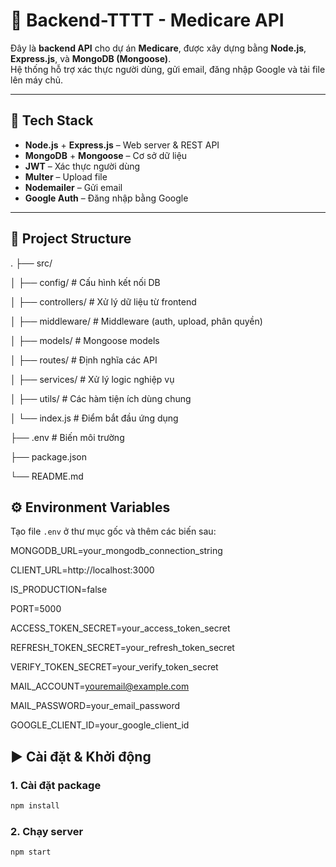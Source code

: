 # 🧠 Backend-TTTT - Medicare API

Đây là **backend API** cho dự án **Medicare**, được xây dựng bằng **Node.js**, **Express.js**, và **MongoDB (Mongoose)**.  
Hệ thống hỗ trợ xác thực người dùng, gửi email, đăng nhập Google và tải file lên máy chủ.

---

## 🚀 Tech Stack

- **Node.js** + **Express.js** – Web server & REST API
- **MongoDB** + **Mongoose** – Cơ sở dữ liệu
- **JWT** – Xác thực người dùng
- **Multer** – Upload file
- **Nodemailer** – Gửi email
- **Google Auth** – Đăng nhập bằng Google

---

## 📁 Project Structure

.
├── src/

│ ├── config/ # Cấu hình kết nối DB

│ ├── controllers/ # Xử lý dữ liệu từ frontend

│ ├── middleware/ # Middleware (auth, upload, phân quyền)

│ ├── models/ # Mongoose models

│ ├── routes/ # Định nghĩa các API

│ ├── services/ # Xử lý logic nghiệp vụ

│ ├── utils/ # Các hàm tiện ích dùng chung

│ └── index.js # Điểm bắt đầu ứng dụng

├── .env # Biến môi trường

├── package.json

└── README.md

## ⚙️ Environment Variables
Tạo file `.env` ở thư mục gốc và thêm các biến sau:

MONGODB_URL=your_mongodb_connection_string

CLIENT_URL=http://localhost:3000

IS_PRODUCTION=false

PORT=5000

ACCESS_TOKEN_SECRET=your_access_token_secret

REFRESH_TOKEN_SECRET=your_refresh_token_secret

VERIFY_TOKEN_SECRET=your_verify_token_secret

MAIL_ACCOUNT=youremail@example.com

MAIL_PASSWORD=your_email_password

GOOGLE_CLIENT_ID=your_google_client_id
## ▶️ Cài đặt & Khởi động
### 1. Cài đặt package
```bash
npm install
```
### 2. Chạy server
```basg
npm start
```
